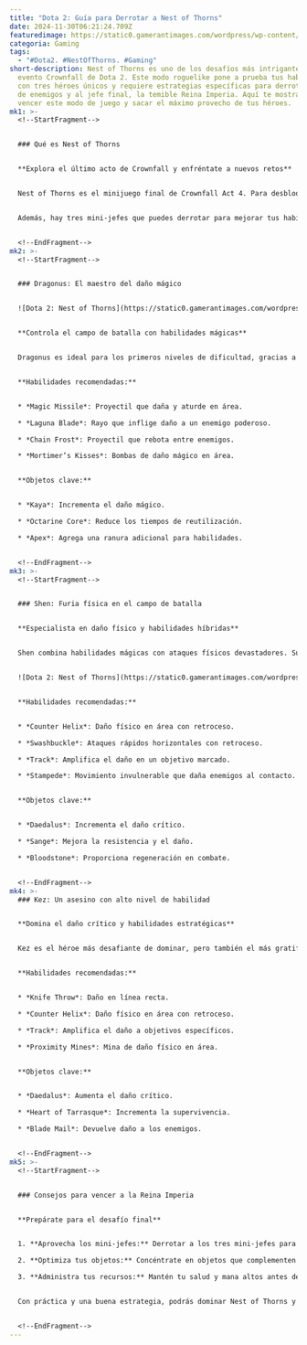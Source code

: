 ```yaml
---
title: "Dota 2: Guía para Derrotar a Nest of Thorns"
date: 2024-11-30T06:21:24.709Z
featuredimage: https://static0.gamerantimages.com/wordpress/wp-content/uploads/2024/11/dota-2-nest-of-thorns-queen-imperia-defeated.jpg?q=70&fit=crop&w=1140&h=&dpr=1
categoria: Gaming
tags:
  - "#Dota2. #NestOfThorns. #Gaming"
short-description: Nest of Thorns es uno de los desafíos más intrigantes en el
  evento Crownfall de Dota 2. Este modo roguelike pone a prueba tus habilidades
  con tres héroes únicos y requiere estrategias específicas para derrotar hordas
  de enemigos y al jefe final, la temible Reina Imperia. Aquí te mostramos cómo
  vencer este modo de juego y sacar el máximo provecho de tus héroes.
mk1: >-
  <!--StartFragment-->


  ### Qué es Nest of Thorns


  **Explora el último acto de Crownfall y enfréntate a nuevos retos**


  Nest of Thorns es el minijuego final de Crownfall Act 4. Para desbloquearlo, debes completar todas las misiones de héroe y minijuegos previos. Una vez dentro, deberás elegir entre **Dragonus**, **Shen** o **Kez** y sobrevivir 12 minutos en un mapa lleno de oleadas de enemigos. Si logras sobrevivir, enfrentarás a la Reina Imperia en su sala del trono.


  Además, hay tres mini-jefes que puedes derrotar para mejorar tus habilidades con el *Aghanim’s Scepter*. Aunque no son obligatorios para llegar al jefe final, estas mejoras pueden marcar la diferencia en la batalla.


  <!--EndFragment-->
mk2: >-
  <!--StartFragment-->


  ### Dragonus: El maestro del daño mágico


  ![Dota 2: Nest of Thorns](https://static0.gamerantimages.com/wordpress/wp-content/uploads/2024/11/dota-2-nest-of-thorns-hero-choice.jpg?q=49&fit=crop&w=825&dpr=2 "Dota 2: Nest of Thorns")


  **Controla el campo de batalla con habilidades mágicas**


  Dragonus es ideal para los primeros niveles de dificultad, gracias a su capacidad de daño mágico masivo. Sus habilidades se potencian con objetos que reducen el tiempo de reutilización y aumentan el daño mágico.


  **Habilidades recomendadas:**


  * *Magic Missile*: Proyectil que daña y aturde en área.

  * *Laguna Blade*: Rayo que inflige daño a un enemigo poderoso.

  * *Chain Frost*: Proyectil que rebota entre enemigos.

  * *Mortimer’s Kisses*: Bombas de daño mágico en área.


  **Objetos clave:**


  * *Kaya*: Incrementa el daño mágico.

  * *Octarine Core*: Reduce los tiempos de reutilización.

  * *Apex*: Agrega una ranura adicional para habilidades.


  <!--EndFragment-->
mk3: >-
  <!--StartFragment-->


  ### Shen: Furia física en el campo de batalla


  **Especialista en daño físico y habilidades híbridas**


  Shen combina habilidades mágicas con ataques físicos devastadores. Su pasiva amplifica el daño físico a enemigos golpeados por habilidades mágicas, lo que la convierte en una excelente opción para estrategias híbridas o puramente físicas.


  ![Dota 2: Nest of Thorns](https://static0.gamerantimages.com/wordpress/wp-content/uploads/2024/11/dota-2-nest-of-thorns-item-pick-up.jpg?q=49&fit=crop&w=825&dpr=2 "Dota 2: Nest of Thorns")


  **Habilidades recomendadas:**


  * *Counter Helix*: Daño físico en área con retroceso.

  * *Swashbuckle*: Ataques rápidos horizontales con retroceso.

  * *Track*: Amplifica el daño en un objetivo marcado.

  * *Stampede*: Movimiento invulnerable que daña enemigos al contacto.


  **Objetos clave:**


  * *Daedalus*: Incrementa el daño crítico.

  * *Sange*: Mejora la resistencia y el daño.

  * *Bloodstone*: Proporciona regeneración en combate.


  <!--EndFragment-->
mk4: >-
  ### Kez: Un asesino con alto nivel de habilidad


  **Domina el daño crítico y habilidades estratégicas**


  Kez es el héroe más desafiante de dominar, pero también el más gratificante en niveles avanzados. Sus habilidades físicas escalan bien con daño crítico, lo que lo convierte en una máquina de destrucción en el endgame.


  **Habilidades recomendadas:**


  * *Knife Throw*: Daño en línea recta.

  * *Counter Helix*: Daño físico en área con retroceso.

  * *Track*: Amplifica el daño a objetivos específicos.

  * *Proximity Mines*: Mina de daño físico en área.


  **Objetos clave:**


  * *Daedalus*: Aumenta el daño crítico.

  * *Heart of Tarrasque*: Incrementa la supervivencia.

  * *Blade Mail*: Devuelve daño a los enemigos.


  <!--EndFragment-->
mk5: >-
  <!--StartFragment-->


  ### Consejos para vencer a la Reina Imperia


  **Prepárate para el desafío final**


  1. **Aprovecha los mini-jefes:** Derrotar a los tres mini-jefes para obtener las mejoras del *Aghanim's Scepter*.

  2. **Optimiza tus objetos:** Concéntrate en objetos que complementen las habilidades principales de tu héroe.

  3. **Administra tus recursos:** Mantén tu salud y mana altos antes de enfrentarte a la Reina Imperia.


  Con práctica y una buena estrategia, podrás dominar Nest of Thorns y reclamar todas las recompensas del evento Crownfall.


  <!--EndFragment-->
---
```

